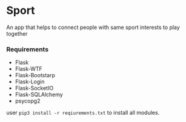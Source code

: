 # Sport

An app that helps to connect people with same sport interests to play together


### Requirements

* Flask
* Flask-WTF
* Flask-Bootstarp
* Flask-Login
* Flask-SocketIO
* Flask-SQLAlchemy
* psycopg2

user `pip3 install -r reqiurements.txt` to install all modules.
